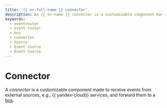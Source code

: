 ```yaml
---
title: '{{ er-full-name }} connector'
description: An {{ er-name }} connector is a customizable component made to receive events from external sources.
keywords:
  - eventrouter
  - event router
  - bus
  - connector
  - Source
  - Event source
  - Event Source
---
```


# Connector

A _connector_ is a customizable component made to receive events from external sources, e.g., {{ yandex-cloud}} services, and forward them to a [bus](bus.md).
